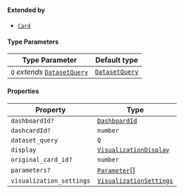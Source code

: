 #### Extended by

* [`Card`](./api_html/Card.md)

#### Type Parameters

| Type Parameter                                             | Default type                                 |
| ---------------------------------------------------------- | -------------------------------------------- |
| `Q` *extends* [`DatasetQuery`](./api_html/DatasetQuery.md) | [`DatasetQuery`](./api_html/DatasetQuery.md) |

#### Properties

| Property                                                     | Type                                                           |
| ------------------------------------------------------------ | -------------------------------------------------------------- |
| <a id="dashboardid"></a> `dashboardId?`                      | [`DashboardId`](./api_html/DashboardId.md)                     |
| <a id="dashcardid"></a> `dashcardId?`                        | `number`                                                       |
| <a id="dataset_query"></a> `dataset_query`                   | `Q`                                                            |
| <a id="display"></a> `display`                               | [`VisualizationDisplay`](./api_html/VisualizationDisplay.md)   |
| <a id="original_card_id"></a> `original_card_id?`            | `number`                                                       |
| <a id="parameters"></a> `parameters?`                        | [`Parameter`](./api_html/Parameter.md)\[]                      |
| <a id="visualization_settings"></a> `visualization_settings` | [`VisualizationSettings`](./api_html/VisualizationSettings.md) |
